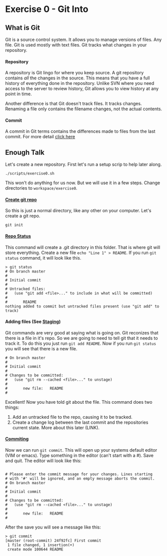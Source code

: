 # Exercise 0 - Git Into

## What is Git
Git is a source control system. It allows you to manage versions of files. Any file. Git is used mostly with text files. Git tracks what changes in your repository.

#### Repository
A repository is Git lingo for where you keep source. A git repository contains *all* the changes in the source. This means that you have a full history of everything done in the repository. Unlike SVN where you need access to the server to review history, Git allows you to view history at any point in time.

Another difference is that Git doesn't track files. It tracks changes. Renaming a file only contains the filename changes, not the actual contents.

#### Commit
A commit in Git terms contains the differences made to files from the last commit. For more detail [click here](docs/exercise0/what_is_a_commit.md)

## Enough Talk
Let's create a new repository. First let's run a setup scrip to help later along. 

```
./scripts/exercise0.sh
```

This won't do anything for us now. But we will use it in a few steps. Change directories to `workspace/exercise0`.

#### [Create git repo](http://git-scm.com/book/en/Git-Basics-Getting-a-Git-Repository#Initializing-a-Repository-in-an-Existing-Directory)
So this is just a normal directory, like any other on your computer. Let's create a git repo.
```
git init
```

#### [Repo Status](http://git-scm.com/book/en/Git-Basics-Recording-Changes-to-the-Repository#Checking-the-Status-of-Your-Files)
This command will create a .git directory in this folder. That is where git will store everything. Create a new file `echo "Line 1" > README`. If you run `git status` command, it will look like this.
```
> git status
# On branch master
#
# Initial commit
#
# Untracked files:
#   (use "git add <file>..." to include in what will be committed)
#
#       README
nothing added to commit but untracked files present (use "git add" to track)
```

#### Adding files (See [Staging](http://git-scm.com/book/en/Git-Basics-Recording-Changes-to-the-Repository#Staging-Modified-Files))
Git commands are very good at saying what is going on. Git reconizes that there is a file in it's repo. So we are going to need to tell git that it needs to track it. To do this you just run `git add README`. Now if you run `git status` you will see that there is a new file.
```
# On branch master
#
# Initial commit
#
# Changes to be committed:
#   (use "git rm --cached <file>..." to unstage)
#
#       new file:   README
#
```

Excellent! Now you have told git about the file. This command does two things:

1. Add an untracked file to the repo, causing it to be tracked.
2. Create a change log between the last commit and the repositories current state. More about this later (LINK).

#### [Commiting](http://git-scm.com/book/en/Git-Basics-Recording-Changes-to-the-Repository#Committing-Your-Changes)
Now we can run `git commit`. This will open up your systems default editor (VIM or emacs). Type something in the editor (can't start with a #). Save and quit. The editor will look like this:
```

# Please enter the commit message for your changes. Lines starting
# with '#' will be ignored, and an empty message aborts the commit.
# On branch master
#
# Initial commit
#
# Changes to be committed:
#   (use "git rm --cached <file>..." to unstage)
#
#       new file:   README
#
```
After the save you will see a message like this:
```
> git commit
[master (root-commit) 24f92fc] First commit
 1 file changed, 1 insertion(+)
 create mode 100644 README
```


